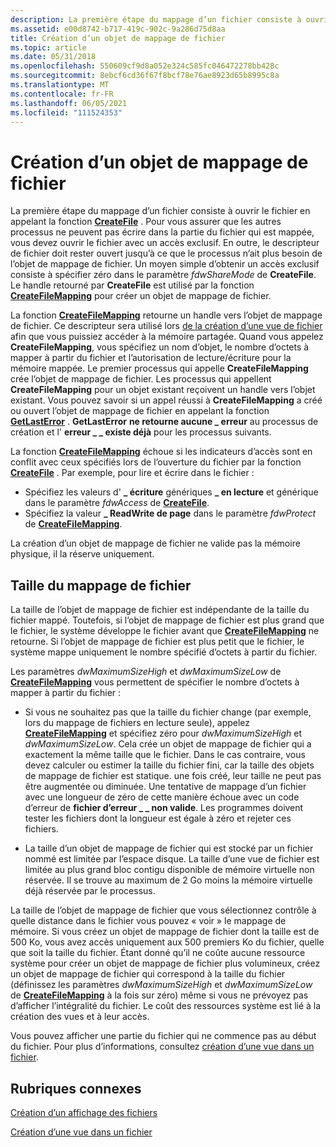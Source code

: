 ```yaml
---
description: La première étape du mappage d’un fichier consiste à ouvrir le fichier en appelant la fonction CreateFile.
ms.assetid: e00d8742-b717-419c-902c-9a286d75d8aa
title: Création d’un objet de mappage de fichier
ms.topic: article
ms.date: 05/31/2018
ms.openlocfilehash: 550609cf9d8a052e324c585fc046472278bb428c
ms.sourcegitcommit: 8ebcf6cd36f67f8bcf78e76ae8923d65b8995c8a
ms.translationtype: MT
ms.contentlocale: fr-FR
ms.lasthandoff: 06/05/2021
ms.locfileid: "111524353"
---
```

# <a name="creating-a-file-mapping-object"></a>Création d’un objet de mappage de fichier

La première étape du mappage d’un fichier consiste à ouvrir le fichier en appelant la fonction [**CreateFile**](/windows/win32/api/fileapi/nf-fileapi-createfilea) . Pour vous assurer que les autres processus ne peuvent pas écrire dans la partie du fichier qui est mappée, vous devez ouvrir le fichier avec un accès exclusif. En outre, le descripteur de fichier doit rester ouvert jusqu’à ce que le processus n’ait plus besoin de l’objet de mappage de fichier. Un moyen simple d’obtenir un accès exclusif consiste à spécifier zéro dans le paramètre *fdwShareMode* de **CreateFile**. Le handle retourné par **CreateFile** est utilisé par la fonction [**CreateFileMapping**](/windows/desktop/api/WinBase/nf-winbase-createfilemappinga) pour créer un objet de mappage de fichier.

La fonction [**CreateFileMapping**](/windows/desktop/api/WinBase/nf-winbase-createfilemappinga) retourne un handle vers l’objet de mappage de fichier. Ce descripteur sera utilisé lors [de la création d’une vue de fichier](creating-a-file-view.md) afin que vous puissiez accéder à la mémoire partagée. Quand vous appelez **CreateFileMapping**, vous spécifiez un nom d’objet, le nombre d’octets à mapper à partir du fichier et l’autorisation de lecture/écriture pour la mémoire mappée. Le premier processus qui appelle **CreateFileMapping** crée l’objet de mappage de fichier. Les processus qui appellent **CreateFileMapping** pour un objet existant reçoivent un handle vers l’objet existant. Vous pouvez savoir si un appel réussi à **CreateFileMapping** a créé ou ouvert l’objet de mappage de fichier en appelant la fonction [**GetLastError**](/windows/win32/api/errhandlingapi/nf-errhandlingapi-getlasterror) . **GetLastError** **ne retourne aucune \_ erreur** au processus de création et l' **erreur \_ \_ existe déjà** pour les processus suivants.

La fonction [**CreateFileMapping**](/windows/desktop/api/WinBase/nf-winbase-createfilemappinga) échoue si les indicateurs d’accès sont en conflit avec ceux spécifiés lors de l’ouverture du fichier par la fonction [**CreateFile**](/windows/win32/api/fileapi/nf-fileapi-createfilea) . Par exemple, pour lire et écrire dans le fichier :

-   Spécifiez les valeurs d' **\_ écriture** génériques **\_ en lecture** et générique dans le paramètre *fdwAccess* de [**CreateFile**](/windows/win32/api/fileapi/nf-fileapi-createfilea).
-   Spécifiez la valeur **\_ ReadWrite de page** dans le paramètre *fdwProtect* de [**CreateFileMapping**](/windows/desktop/api/WinBase/nf-winbase-createfilemappinga).

La création d’un objet de mappage de fichier ne valide pas la mémoire physique, il la réserve uniquement.

## <a name="file-mapping-size"></a>Taille du mappage de fichier

La taille de l’objet de mappage de fichier est indépendante de la taille du fichier mappé. Toutefois, si l’objet de mappage de fichier est plus grand que le fichier, le système développe le fichier avant que [**CreateFileMapping**](/windows/desktop/api/WinBase/nf-winbase-createfilemappinga) ne retourne. Si l’objet de mappage de fichier est plus petit que le fichier, le système mappe uniquement le nombre spécifié d’octets à partir du fichier.

Les paramètres *dwMaximumSizeHigh* et *dwMaximumSizeLow* de [**CreateFileMapping**](/windows/desktop/api/WinBase/nf-winbase-createfilemappinga) vous permettent de spécifier le nombre d’octets à mapper à partir du fichier :

-   Si vous ne souhaitez pas que la taille du fichier change (par exemple, lors du mappage de fichiers en lecture seule), appelez [**CreateFileMapping**](/windows/desktop/api/WinBase/nf-winbase-createfilemappinga) et spécifiez zéro pour *dwMaximumSizeHigh* et *dwMaximumSizeLow*. Cela crée un objet de mappage de fichier qui a exactement la même taille que le fichier. Dans le cas contraire, vous devez calculer ou estimer la taille du fichier fini, car la taille des objets de mappage de fichier est statique. une fois créé, leur taille ne peut pas être augmentée ou diminuée. Une tentative de mappage d’un fichier avec une longueur de zéro de cette manière échoue avec un code d’erreur de **fichier d’erreur \_ \_ non valide**. Les programmes doivent tester les fichiers dont la longueur est égale à zéro et rejeter ces fichiers.

-   La taille d’un objet de mappage de fichier qui est stocké par un fichier nommé est limitée par l’espace disque. La taille d’une vue de fichier est limitée au plus grand bloc contigu disponible de mémoire virtuelle non réservée. Il se trouve au maximum de 2 Go moins la mémoire virtuelle déjà réservée par le processus.

La taille de l’objet de mappage de fichier que vous sélectionnez contrôle à quelle distance dans le fichier vous pouvez « voir » le mappage de mémoire. Si vous créez un objet de mappage de fichier dont la taille est de 500 Ko, vous avez accès uniquement aux 500 premiers Ko du fichier, quelle que soit la taille du fichier. Étant donné qu’il ne coûte aucune ressource système pour créer un objet de mappage de fichier plus volumineux, créez un objet de mappage de fichier qui correspond à la taille du fichier (définissez les paramètres *dwMaximumSizeHigh* et *dwMaximumSizeLow* de [**CreateFileMapping**](/windows/desktop/api/WinBase/nf-winbase-createfilemappinga) à la fois sur zéro) même si vous ne prévoyez pas d’afficher l’intégralité du fichier. Le coût des ressources système est lié à la création des vues et à leur accès.

Vous pouvez afficher une partie du fichier qui ne commence pas au début du fichier. Pour plus d’informations, consultez [création d’une vue dans un fichier](creating-a-view-within-a-file.md).

## <a name="related-topics"></a>Rubriques connexes

<dl> <dt>
  
[Création d’un affichage des fichiers](creating-a-file-view.md)
</dt> <dt>

[Création d’une vue dans un fichier](creating-a-view-within-a-file.md)
</dt> </dl>


 
